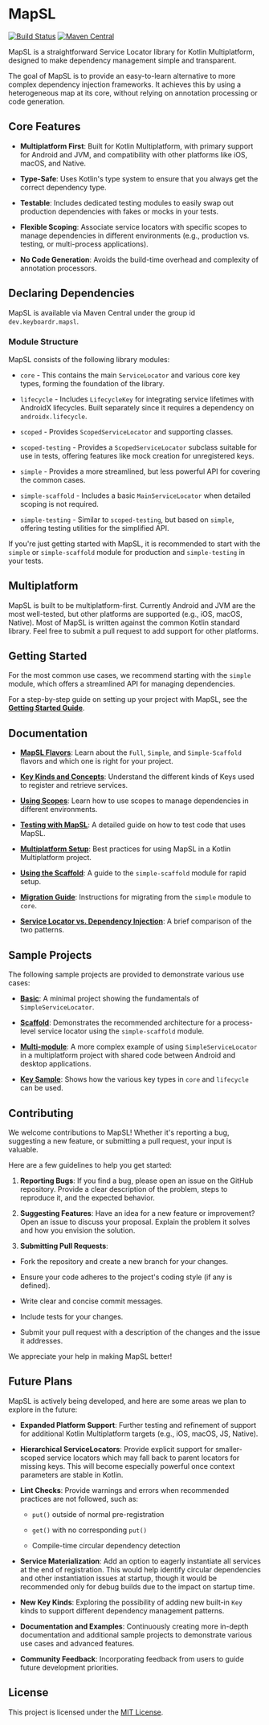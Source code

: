 # MapSL

<a href="https://github.com/keyboardr/mapsl/actions?query=branch%3Amain"><img alt="Build Status" src="https://github.com/keyboardr/mapsl/actions/workflows/main.yml/badge.svg"/></a>
<a href="https://repo1.maven.org/maven2/dev/keyboardr/mapsl/"><img alt="Maven Central" src="https://img.shields.io/maven-metadata/v?metadataUrl=https%3A%2F%2Frepo1.maven.org%2Fmaven2%2Fdev%2Fkeyboardr%2Fmapsl%2Fcore%2Fmaven-metadata.xml"/></a>

MapSL is a straightforward Service Locator library for Kotlin Multiplatform, designed to make dependency management simple and transparent.

The goal of MapSL is to provide an easy-to-learn alternative to more complex dependency injection frameworks. It achieves this by using a heterogeneous map at its core, without relying on annotation processing or code generation.

## Core Features

- **Multiplatform First**: Built for Kotlin Multiplatform, with primary support for Android and JVM, and compatibility with other platforms like iOS, macOS, and Native.

- **Type-Safe**: Uses Kotlin's type system to ensure that you always get the correct dependency type.

- **Testable**: Includes dedicated testing modules to easily swap out production dependencies with fakes or mocks in your tests.

- **Flexible Scoping**: Associate service locators with specific scopes to manage dependencies in different environments (e.g., production vs. testing, or multi-process applications).

- **No Code Generation**: Avoids the build-time overhead and complexity of annotation processors.


## Declaring Dependencies

MapSL is available via Maven Central under the group id `dev.keyboardr.mapsl`.

### Module Structure

MapSL consists of the following library modules:

- `core` - This contains the main `ServiceLocator` and various core key types, forming the foundation of the library.

- `lifecycle` - Includes `LifecycleKey` for integrating service lifetimes with AndroidX lifecycles. Built separately since it requires a dependency on `androidx.lifecycle`.

- `scoped` - Provides `ScopedServiceLocator` and supporting classes.

- `scoped-testing` - Provides a `ScopedServiceLocator` subclass suitable for use in tests, offering features like mock creation for unregistered keys.

- `simple` - Provides a more streamlined, but less powerful API for covering the common cases.

- `simple-scaffold` - Includes a basic `MainServiceLocator` when detailed scoping is not required.

- `simple-testing` - Similar to `scoped-testing`, but based on `simple`, offering testing utilities for the simplified API.


If you're just getting started with MapSL, it is recommended to start with the `simple` or `simple-scaffold` module for production and `simple-testing` in your tests.

## Multiplatform

MapSL is built to be multiplatform-first. Currently Android and JVM are the most well-tested, but other platforms are supported (e.g., iOS, macOS, Native). Most of MapSL is written against the common Kotlin standard library. Feel free to submit a pull request to add support for other platforms.

## Getting Started

For the most common use cases, we recommend starting with the `simple` module, which offers a streamlined API for managing dependencies.

For a step-by-step guide on setting up your project with MapSL, see the [**Getting Started Guide**](docs/getting-started.md).

## Documentation

- [**MapSL Flavors**](docs/flavors.md): Learn about the `Full`, `Simple`, and `Simple-Scaffold` flavors and which one is right for your project.

- [**Key Kinds and Concepts**](docs/keys.md): Understand the different kinds of Keys used to register and retrieve services.

- [**Using Scopes**](docs/scopes.md): Learn how to use scopes to manage dependencies in different environments.

- [**Testing with MapSL**](docs/testing.md): A detailed guide on how to test code that uses MapSL.

- [**Multiplatform Setup**](docs/multiplatform.md): Best practices for using MapSL in a Kotlin Multiplatform project.

- [**Using the Scaffold**](docs/scaffold.md): A guide to the `simple-scaffold` module for rapid setup.

- [**Migration Guide**](docs/migration.md): Instructions for migrating from the `simple` module to `core`.

- [**Service Locator vs. Dependency Injection**](docs/sl-vs-di.md): A brief comparison of the two patterns.


## Sample Projects

The following sample projects are provided to demonstrate various use cases:

- [**Basic**](samples/basic): A minimal project showing the fundamentals of `SimpleServiceLocator`.

- [**Scaffold**](samples/scaffold): Demonstrates the recommended architecture for a process-level service locator using the `simple-scaffold` module.

- [**Multi-module**](samples/multimodule): A more complex example of using `SimpleServiceLocator` in a multiplatform project with shared code between Android and desktop applications.

- [**Key Sample**](samples/keysample): Shows how the various key types in `core` and `lifecycle` can be used.


## Contributing

We welcome contributions to MapSL! Whether it's reporting a bug, suggesting a new feature, or
submitting a pull request, your input is valuable.

Here are a few guidelines to help you get started:

1. **Reporting Bugs**: If you find a bug, please open an issue on the GitHub repository. Provide a clear
   description of the problem, steps to reproduce it, and the expected behavior.

2. **Suggesting Features**: Have an idea for a new feature or improvement? Open an issue to discuss your
   proposal. Explain the problem it solves and how you envision the solution.

3. **Submitting Pull Requests**:

- Fork the repository and create a new branch for your changes.

- Ensure your code adheres to the project's coding style (if any is defined).

- Write clear and concise commit messages.

- Include tests for your changes.

- Submit your pull request with a description of the changes and the issue it addresses.


We appreciate your help in making MapSL better!

## Future Plans

MapSL is actively being developed, and here are some areas we plan to explore in the future:

- **Expanded Platform Support**: Further testing and refinement of support for additional Kotlin Multiplatform targets (e.g., iOS, macOS, JS, Native).

- **Hierarchical ServiceLocators**: Provide explicit support for smaller-scoped service locators which may fall back to parent locators for missing keys. This will become especially powerful once context parameters are stable in Kotlin.

- **Lint Checks**: Provide warnings and errors when recommended practices are not followed, such as:

  - `put()` outside of normal pre-registration

  - `get()` with no corresponding `put()`

  - Compile-time circular dependency detection

- **Service Materialization**: Add an option to eagerly instantiate all services at the end of registration. This would help identify circular dependencies and other instantiation issues at startup, though it would be recommended only for debug builds due to the impact on startup time.

- **New Key Kinds**: Exploring the possibility of adding new built-in `Key` kinds to support different dependency management patterns.

- **Documentation and Examples**: Continuously creating more in-depth documentation and additional sample projects to demonstrate various use cases and advanced features.

- **Community Feedback**: Incorporating feedback from users to guide future development priorities.


## License

This project is licensed under the [MIT License](LICENSE).